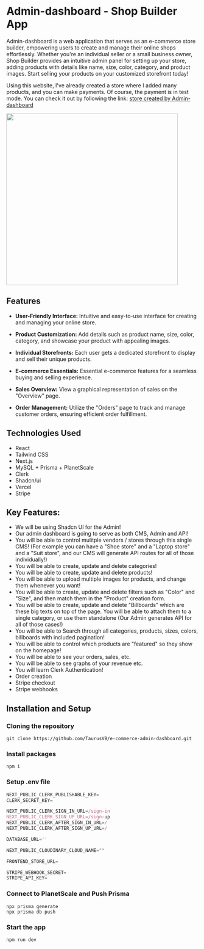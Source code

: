 # Admin-dashboard - Shop Builder App

Admin-dashboard is a web application that serves as an e-commerce store builder, empowering users to create and manage their online shops effortlessly. Whether you're an individual seller or a small business owner, Shop Builder provides an intuitive admin panel for setting up your store, adding products with details like name, size, color, category, and product images. Start selling your products on your customized storefront today!

Using this website, I've already created a store where I added many products, and you can make payments. Of course, the payment is in test mode. You can check it out by following the link: [store created by Admin-dashboard](https://github.com/TaurusVB/e-commerce-store)

<div align="left">
  <img height="450" src="https://res.cloudinary.com/dvlinx4rz/image/upload/v1701012973/admin-dashboard_o9lq74.png"  />
</div>

###

## Features

- **User-Friendly Interface:** Intuitive and easy-to-use interface for creating and managing your online store.
  
- **Product Customization:** Add details such as product name, size, color, category, and showcase your product with appealing images.

- **Individual Storefronts:** Each user gets a dedicated storefront to display and sell their unique products.

- **E-commerce Essentials:** Essential e-commerce features for a seamless buying and selling experience.

- **Sales Overview:** View a graphical representation of sales on the "Overview" page.

- **Order Management:** Utilize the "Orders" page to track and manage customer orders, ensuring efficient order fulfillment.
  
 ## Technologies Used

- React
- Tailwind CSS
- Next.js
- MySQL + Prisma + PlanetScale
- Clerk
- Shadcn/ui
- Vercel
- Stripe

## Key Features:

- We will be using Shadcn UI for the Admin!
- Our admin dashboard is going to serve as both CMS, Admin and API!
- You will be able to control mulitple vendors / stores through this single CMS! (For example you can have a "Shoe store" and a "Laptop store" and a "Suit store", and our CMS will generate API routes for all of those individually!)
- You will be able to create, update and delete categories!
- You will be able to create, update and delete products!
- You will be able to upload multiple images for products, and change them whenever you want!
- You will be able to create, update and delete filters such as "Color" and "Size", and then match them in the "Product" creation form.
- You will be able to create, update and delete "Billboards" which are these big texts on top of the page. You will be able to attach them to a single category, or use them standalone (Our Admin generates API for all of those cases!)
- You will be able to Search through all categories, products, sizes, colors, billboards with included pagination!
- You will be able to control which products are "featured" so they show on the homepage!
- You will be able to see your orders, sales, etc.
- You will be able to see graphs of your revenue etc.
- You will learn Clerk Authentication!
- Order creation
- Stripe checkout
- Stripe webhooks

## Installation and Setup

### Cloning the repository

```shell
git clone https://github.com/TaurusVB/e-commerce-admin-dashboard.git
```

### Install packages

```shell
npm i
```

### Setup .env file

```js
NEXT_PUBLIC_CLERK_PUBLISHABLE_KEY=
CLERK_SECRET_KEY=

NEXT_PUBLIC_CLERK_SIGN_IN_URL=/sign-in
NEXT_PUBLIC_CLERK_SIGN_UP_URL=/sign-up
NEXT_PUBLIC_CLERK_AFTER_SIGN_IN_URL=/
NEXT_PUBLIC_CLERK_AFTER_SIGN_UP_URL=/

DATABASE_URL=''

NEXT_PUBLIC_CLOUDINARY_CLOUD_NAME=""

FRONTEND_STORE_URL=

STRIPE_WEBHOOK_SECRET=
STRIPE_API_KEY=

```

### Connect to PlanetScale and Push Prisma
```shell
npx prisma generate
npx prisma db push
```

### Start the app

```shell
npm run dev
```
